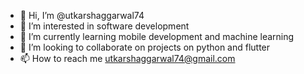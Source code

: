 - 👋 Hi, I’m @utkarshaggarwal74
- 👀 I’m interested in software development
- 🌱 I’m currently learning mobile development and machine learning 
- 💞️ I’m looking to collaborate on projects on python and flutter
- 📫 How to reach me utkarshaggarwal74@gmail.com

<!---
utkarshaggarwal74/utkarshaggarwal74 is a ✨ special ✨ repository because its `README.md` (this file) appears on your GitHub profile.
You can click the Preview link to take a look at your changes.
--->
